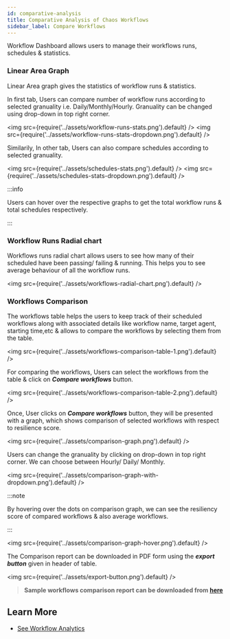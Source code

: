 ```yaml
---
id: comparative-analysis
title: Comparative Analysis of Chaos Workflows
sidebar_label: Compare Workflows
---
```


Workflow Dashboard allows users to manage their workflows runs, schedules & statistics.

### Linear Area Graph

Linear Area graph gives the statistics of workflow runs & statistics.

In first tab, Users can compare number of workflow runs according to selected granuality i.e. Daily/Monthly/Hourly. Granuality can be changed using drop-down in top right corner.

<img src={require('../assets/workflow-runs-stats.png').default} />
<img src={require('../assets/workflow-runs-stats-dropdown.png').default} />

Similarily, In other tab, Users can also compare schedules according to selected granuality.

<img src={require('../assets/schedules-stats.png').default} />
<img src={require('../assets/schedules-stats-dropdown.png').default} />

:::info

Users can hover over the respective graphs to get the total workflow runs & total schedules respectively.

:::

### Workflow Runs Radial chart

Workflows runs radial chart allows users to see how many of their scheduled have been passing/ failing & running. This helps you to see average behaviour of all the workflow runs.

<img src={require('../assets/workflows-radial-chart.png').default} />

### Workflows Comparison

The workflows table helps the users to keep track of their scheduled workflows along with associated details like workflow name, target agent, starting time,etc & allows to compare the workflows by selecting them from the table.

<img src={require('../assets/workflows-comparison-table-1.png').default} />

For comparing the workflows, Users can select the workflows from the table & click on _**Compare workflows**_ button.

<img src={require('../assets/workflows-comparison-table-2.png').default} />

Once, User clicks on _**Compare workflows**_ button, they will be presented with a graph, which shows comparison of selected workflows with respect to resilience score.

<img src={require('../assets/comparison-graph.png').default} />

Users can change the granuality by clicking on drop-down in top right corner. We can choose between Hourly/ Daily/ Monthly.

<img src={require('../assets/comparison-graph-with-dropdown.png').default} />

:::note

By hovering over the dots on comparison graph, we can see the resiliency score of compared workflows & also average workflows.

:::

<img src={require('../assets/comparison-graph-hover.png').default} />

The Comparison report can be downloaded in PDF form using the _**export button**_ given in header of table.

<img src={require('../assets/export-button.png').default} />

> **Sample workflows comparison report can be downloaded from [here](../assets/chaos-center-analytics.pdf)**

## Learn More

- [See Workflow Analytics](analyze-workflow)
